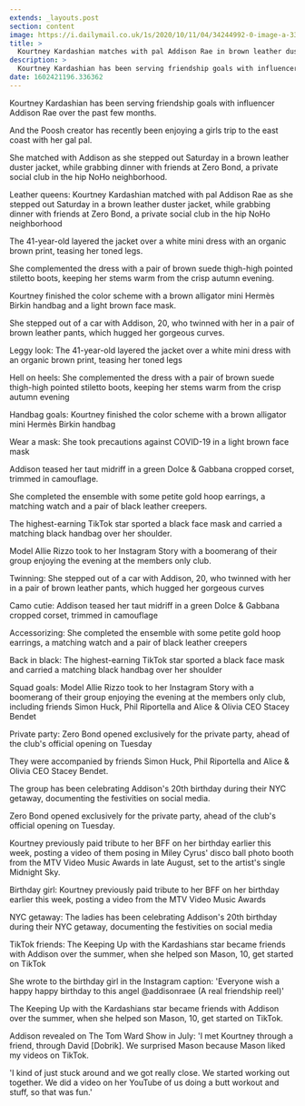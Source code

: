 ```yaml
--- 
extends: _layouts.post 
section: content 
image: https://i.dailymail.co.uk/1s/2020/10/11/04/34244992-0-image-a-33_1602386629144.jpg 
title: > 
  Kourtney Kardashian matches with pal Addison Rae in brown leather duster as they grab dinner in NYC 
description: > 
  Kourtney Kardashian has been serving friendship goals with influencer Addison Rae over the past few months.She matched with Addison as she stepped out Saturday in a brown leather duster jacket, while grabbing dinner with friends at Zero Bond, a private social club in the hip NoHo neighborhood.Kourtney finished the color scheme with a brown alligator mini Hermès Birkin handbag and a light brown face mask.She stepped out of a car with Addison, 20, who twinned with her in a pair of brown leather pants, which hugged her gorgeous curves.She completed the ensemble with some petite gold hoop earrings, a matching watch and a pair of black leather creepers. 
date: 1602421196.336362 
--- 
```

Kourtney Kardashian has been serving friendship goals with influencer Addison Rae over the past few months.

And the Poosh creator has recently been enjoying a girls trip to the east coast with her gal pal.

She matched with Addison as she stepped out Saturday in a brown leather duster jacket, while grabbing dinner with friends at Zero Bond, a private social club in the hip NoHo neighborhood.

Leather queens: Kourtney Kardashian matched with pal Addison Rae as she stepped out Saturday in a brown leather duster jacket, while grabbing dinner with friends at Zero Bond, a private social club in the hip NoHo neighborhood

The 41-year-old layered the jacket over a white mini dress with an organic brown print, teasing her toned legs.

She complemented the dress with a pair of brown suede thigh-high pointed stiletto boots, keeping her stems warm from the crisp autumn evening.

Kourtney finished the color scheme with a brown alligator mini Hermès Birkin handbag and a light brown face mask.

She stepped out of a car with Addison, 20, who twinned with her in a pair of brown leather pants, which hugged her gorgeous curves.

Leggy look: The 41-year-old layered the jacket over a white mini dress with an organic brown print, teasing her toned legs

Hell on heels: She complemented the dress with a pair of brown suede thigh-high pointed stiletto boots, keeping her stems warm from the crisp autumn evening

Handbag goals: Kourtney finished the color scheme with a brown alligator mini Hermès Birkin handbag

Wear a mask: She took precautions against COVID-19 in a light brown face mask

Addison teased her taut midriff in a green Dolce & Gabbana cropped corset, trimmed in camouflage.

She completed the ensemble with some petite gold hoop earrings, a matching watch and a pair of black leather creepers.

The highest-earning TikTok star sported a black face mask and carried a matching black handbag over her shoulder.

Model Allie Rizzo took to her Instagram Story with a boomerang of their group enjoying the evening at the members only club.

Twinning: She stepped out of a car with Addison, 20, who twinned with her in a pair of brown leather pants, which hugged her gorgeous curves

Camo cutie: Addison teased her taut midriff in a green Dolce & Gabbana cropped corset, trimmed in camouflage

Accessorizing: She completed the ensemble with some petite gold hoop earrings, a matching watch and a pair of black leather creepers

Back in black: The highest-earning TikTok star sported a black face mask and carried a matching black handbag over her shoulder

Squad goals: Model Allie Rizzo took to her Instagram Story with a boomerang of their group enjoying the evening at the members only club, including friends Simon Huck, Phil Riportella and Alice & Olivia CEO Stacey Bendet

Private party: Zero Bond opened exclusively for the private party, ahead of the club's official opening on Tuesday

They were accompanied by friends Simon Huck, Phil Riportella and Alice & Olivia CEO Stacey Bendet.

The group has been celebrating Addison's 20th birthday during their NYC getaway, documenting the festivities on social media.

Zero Bond opened exclusively for the private party, ahead of the club's official opening on Tuesday.

Kourtney previously paid tribute to her BFF on her birthday earlier this week, posting a video of them posing in Miley Cyrus' disco ball photo booth from the MTV Video Music Awards in late August, set to the artist's single Midnight Sky.

Birthday girl: Kourtney previously paid tribute to her BFF on her birthday earlier this week, posting a video from the MTV Video Music Awards

NYC getaway: The ladies has been celebrating Addison's 20th birthday during their NYC getaway, documenting the festivities on social media

TikTok friends: The Keeping Up with the Kardashians star became friends with Addison over the summer, when she helped son Mason, 10, get started on TikTok

She wrote to the birthday girl in the Instagram caption: 'Everyone wish a happy happy birthday to this angel @addisonraee (A real friendship reel)'

The Keeping Up with the Kardashians star became friends with Addison over the summer, when she helped son Mason, 10, get started on TikTok.

Addison revealed on The Tom Ward Show in July: 'I met Kourtney through a friend, through David [Dobrik]. We surprised Mason because Mason liked my videos on TikTok.

'I kind of just stuck around and we got really close. We started working out together. We did a video on her YouTube of us doing a butt workout and stuff, so that was fun.'